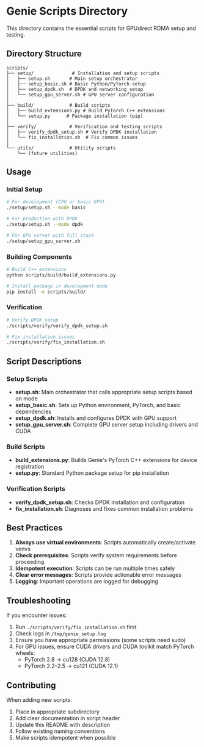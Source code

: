 # Genie Scripts Directory

This directory contains the essential scripts for GPUdirect RDMA setup and testing.

## Directory Structure

```
scripts/
├── setup/              # Installation and setup scripts
│   ├── setup.sh       # Main setup orchestrator
│   ├── setup_basic.sh # Basic Python/PyTorch setup
│   ├── setup_dpdk.sh  # DPDK and networking setup
│   └── setup_gpu_server.sh # GPU server configuration
│
├── build/             # Build scripts
│   ├── build_extensions.py # Build PyTorch C++ extensions
│   └── setup.py      # Package installation (pip)
│
├── verify/            # Verification and testing scripts
│   ├── verify_dpdk_setup.sh # Verify DPDK installation
│   └── fix_installation.sh  # Fix common issues
│
└── utils/             # Utility scripts
    └── (future utilities)
```

## Usage

### Initial Setup
```bash
# For development (CPU or basic GPU)
./setup/setup.sh --mode basic

# For production with DPDK
./setup/setup.sh --mode dpdk

# For GPU server with full stack
./setup/setup_gpu_server.sh
```

### Building Components
```bash
# Build C++ extensions
python scripts/build/build_extensions.py

# Install package in development mode
pip install -e scripts/build/
```

### Verification
```bash
# Verify DPDK setup
./scripts/verify/verify_dpdk_setup.sh

# Fix installation issues
./scripts/verify/fix_installation.sh
```

## Script Descriptions

### Setup Scripts
- **setup.sh**: Main orchestrator that calls appropriate setup scripts based on mode
- **setup_basic.sh**: Sets up Python environment, PyTorch, and basic dependencies
- **setup_dpdk.sh**: Installs and configures DPDK with GPU support
- **setup_gpu_server.sh**: Complete GPU server setup including drivers and CUDA

### Build Scripts
- **build_extensions.py**: Builds Genie's PyTorch C++ extensions for device registration
- **setup.py**: Standard Python package setup for pip installation

### Verification Scripts
- **verify_dpdk_setup.sh**: Checks DPDK installation and configuration
- **fix_installation.sh**: Diagnoses and fixes common installation problems

## Best Practices

1. **Always use virtual environments**: Scripts automatically create/activate venvs
2. **Check prerequisites**: Scripts verify system requirements before proceeding
3. **Idempotent execution**: Scripts can be run multiple times safely
4. **Clear error messages**: Scripts provide actionable error messages
5. **Logging**: Important operations are logged for debugging

## Troubleshooting

If you encounter issues:
1. Run `./scripts/verify/fix_installation.sh` first
2. Check logs in `/tmp/genie_setup.log`
3. Ensure you have appropriate permissions (some scripts need sudo)
4. For GPU issues, ensure CUDA drivers and CUDA toolkit match PyTorch wheels:
   - PyTorch 2.8 → cu128 (CUDA 12.8)
   - PyTorch 2.2–2.5 → cu121 (CUDA 12.1)

## Contributing

When adding new scripts:
1. Place in appropriate subdirectory
2. Add clear documentation in script header
3. Update this README with description
4. Follow existing naming conventions
5. Make scripts idempotent when possible
